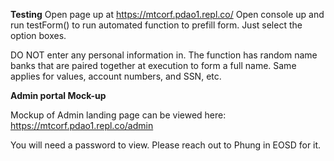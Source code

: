 **Testing**
Open page up at https://mtcorf.pdao1.repl.co/
Open console up and run testForm() to run automated function to prefill form.  Just select the option boxes.

DO NOT enter any personal information in.  The function has random name banks that are paired together at execution to form a full name.  Same applies for values, account numbers, and SSN, etc.

**Admin portal Mock-up**

Mockup of Admin landing page can be viewed here: https://mtcorf.pdao1.repl.co/admin

You will need a password to view.  Please reach out to Phung in EOSD for it.